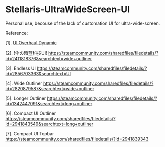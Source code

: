 # Stellaris-UltraWideScreen-UI

Personal use, becouse of the lack of customation UI for ultra-wide-screen.

Reference:

[1]. [UI Overhaul Dynamic ](https://steamcommunity.com/sharedfiles/filedetails/?id=1623423360&searchtext=)

[2]. !伞の暗蓝科技UI! https://steamcommunity.com/sharedfiles/filedetails/?id=2411818376&searchtext=wide+outliner

[3]. Endless UI https://steamcommunity.com/sharedfiles/filedetails/?id=2856703363&searchtext=UI

[4]. Wide Outliner https://steamcommunity.com/sharedfiles/filedetails/?id=2820879587&searchtext=wide+outliner

[5]. Longer Outliner https://steamcommunity.com/sharedfiles/filedetails/?id=1342447091&searchtext=long+outliner

[6]. Compact UI Outliner https://steamcommunity.com/sharedfiles/filedetails/?id=2941843549&searchtext=long+outliner

[7]. Compact UI Topbar https://steamcommunity.com/sharedfiles/filedetails/?id=2941839343

